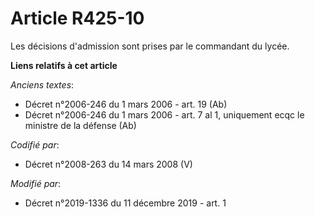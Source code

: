 # Article R425-10

Les décisions d'admission sont prises par le commandant du lycée.

**Liens relatifs à cet article**

_Anciens textes_:

  - Décret n°2006-246 du 1 mars 2006 - art. 19 (Ab)
  - Décret n°2006-246 du 1 mars 2006 - art. 7 al 1, uniquement ecqc le ministre de la défense (Ab)

_Codifié par_:

  - Décret n°2008-263 du 14 mars 2008 (V)

_Modifié par_:

  - Décret n°2019-1336 du 11 décembre 2019 - art. 1
